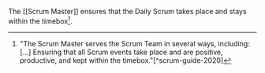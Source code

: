 The [[Scrum Master]] ensures that the Daily Scrum takes place and stays within the timebox[^scrum-master-events].

[^scrum-master-events]:"The Scrum Master serves the Scrum Team in several ways, including: \[...\] Ensuring that all Scrum events take place and are positive, productive, and kept within the timebox."[^scrum-guide-2020]

